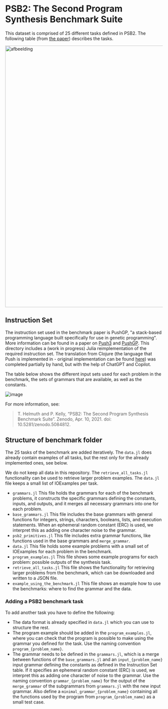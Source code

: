 # PSB2: The Second Program Synthesis Benchmark Suite

This dataset is comprised of 25 different tasks defined in PSB2. The following table (from [the paper](https://dl.acm.org/doi/abs/10.1145/3449639.3459285?casa_token=biEgaE8LwGkAAAAA%3AyObtJCr1MPh3ObTIh6RQUFP7Sx2E4isZAOpTHNWLkJuCcmOPRGnR94xTCddGkTJLwEbx_LpKfFv8)) describes the tasks.

<img width="836" alt="afbeelding" src="https://github.com/Herb-AI/HerbBenchmarks.jl/assets/5456207/590487a8-10da-46b0-ad69-212d1c49a39c">

## Instruction Set
The instruction set used in the benchmark paper is PushGP, "a stack-based programming language built specifically for use in genetic programming". More information can be found in a paper on [Push3](https://dl.acm.org/doi/10.1145/1068009.1068292) and [PushGP](https://link.springer.com/article/10.1023/A:1014538503543). This directory includes a (work in progress) Julia reimplementation of the required instruction set. The translation from Clojure (the language that Push is implemented in - original implementation can be found [here](https://github.com/thelmuth/Clojush/tree/psb2-v1.0/src/clojush/instructions)) was completed partially by hand, but with the help of ChatGPT and Copilot.

The table below shows the different input sets used for each problem in the benchmark, the sets of grammars that are available, as well as the constants.

![image](https://github.com/Herb-AI/HerbBenchmarks.jl/assets/23522361/2f7aac44-833f-4acd-b052-30bbb93bf561)


For more information, see:
> T. Helmuth and P. Kelly, “PSB2: The Second Program Synthesis Benchmark Suite”. Zenodo, Apr. 10, 2021. doi: 10.5281/zenodo.5084812.


## Structure of benchmark folder
The 25 tasks of the benchmark are added iteratively. The `data.jl` does already contain examples of all tasks, but the rest only for the already implemented ones, see below.

We do not keep all data in this repository. The `retrieve_all_tasks.jl` functionality can be used to retrieve larger problem examples. The `data.jl` file keeps a small list of IOExamples per task. 

- `grammars.jl` This file holds the grammars for each of the benchmark problems, it constructs the specific grammars defining the constants, inputs, and outputs, and it merges all necessary grammars into one for each problem.
- `base_grammars.jl` This file includes the base grammars with general functions for integers, strings, characters, booleans, lists, and execution statements. When an ephemeral random constant (ERC) is used, we interpret this as adding one character noise to the grammar.
- `psb2_primitives.jl` This file includes extra grammar functions, like functions used in the base grammars and `merge_grammar`.
- `data.jl` This file holds some example problems with a small set of IOExamples for each problem in the benchmark.
- `program_examples.jl` This file shows some example programs for each problem: possible outputs of the synthesis task.
- `retrieve_all_tasks.jl` This file shows the functionality for retrieving larger problems from the benchmark, which can be downloaded and written to a JSON file.
- `example_using_the_benchmark.jl` This file shows an example how to use the benchmarks: where to find the grammar and the data.

### Adding a PSB2 benchmark task

To add another task you have to define the following:
- The data format is already specified in `data.jl` which you can use to structure the rest.
- The program example should be added in the `program_examples.jl`, where you can check that the program is possible to make using the grammar you defined for the task. Use the naming convention `program_{problem_name}`.
- The grammar needs to be defined in the `grammars.jl`, which is a merge between functions of the `base_grammars.jl` and an `input_{problem_name}` input grammar defining the constants as defined in the Instruction Set table. If it specifies an ephemeral random constant (ERC) is used, we interpret this as adding one character of noise to the grammar. Use the naming convention `grammar_{problem_name}` for the output of the `merge_grammar` of the subgrammars from `grammars.jl` with the new input grammar. Also define a `minimal_grammar_{problem_name}` containing all the functions used by the program from `program_{problem_name}` as a small test case.